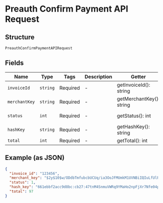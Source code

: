 
# Preauth Confirm Payment API Request

## Structure

`PreauthConfirmPaymentAPIRequest`

## Fields

| Name | Type | Tags | Description | Getter | Setter |
|  --- | --- | --- | --- | --- | --- |
| `invoiceId` | `string` | Required | - | getInvoiceId(): string | setInvoiceId(string invoiceId): void |
| `merchantKey` | `string` | Required | - | getMerchantKey(): string | setMerchantKey(string merchantKey): void |
| `status` | `int` | Required | - | getStatus(): int | setStatus(int status): void |
| `hashKey` | `string` | Required | - | getHashKey(): string | setHashKey(string hashKey): void |
| `total` | `int` | Required | - | getTotal(): int | setTotal(int total): void |

## Example (as JSON)

```json
{
  "invoice_id": "123456",
  "merchant_key": "$2y$10$w/ODdbTmfubcbUCUq/ia3OoJFMUmkM1UVNBiIQIuLfUlPmaLUT1he",
  "status": 1,
  "hash_key": "661ebbf2acc9d8bc:cb27:47tnM4SnmuVWRq9YMaHo2npFjXr7Nfe04poc_ri3g_R1NylhHZcj0Zu3Eul",
  "total": 97
}
```

